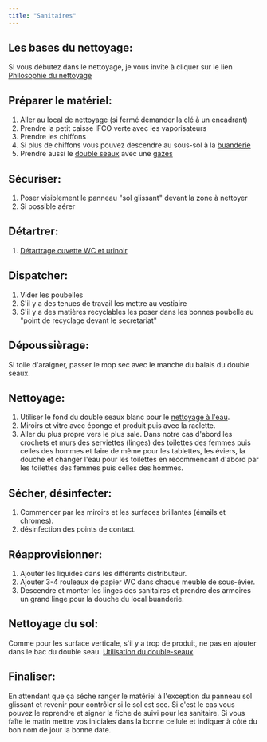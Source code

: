 ```yaml
---
title: "Sanitaires"
---
```


## Les bases du nettoyage:
Si vous débutez dans le nettoyage, je vous invite à cliquer sur le lien [Philosophie du nettoyage](notes/nettoyage/philosophieNettoyage.md)
## Préparer le matériel:
1. Aller au local de nettoyage (si fermé demander la clé à un encadrant)
2. Prendre la petit caisse IFCO verte avec les vaporisateurs
3. Prendre les chiffons
4. Si plus de chiffons vous pouvez descendre au sous-sol à la [buanderie](notes/zones/buanderieRuche.md) 
5. Prendre aussi le [double seaux](notes/equipements/consommables/C_DoubleSeaux.md) avec une [gazes](notes/nettoyage/outils/gazes.md) 
## Sécuriser:
1. Poser visiblement le panneau "sol glissant" devant la zone à nettoyer
2. Si possible aérer 
## Détartrer:
1. [Détartrage cuvette WC et urinoir](notes/formation/P_DetartrageWC.md)
## Dispatcher:
1. Vider les poubelles
3. S'il y a des tenues de travail les mettre au vestiaire
4. S'il y a des matières recyclables les poser dans les bonnes poubelle au "point de recyclage devant le secretariat"
## Dépoussièrage:
Si toile d'araigner, passer le mop sec avec le manche du balais du double seaux.
## Nettoyage:
1. Utiliser le fond du double seaux blanc pour le [nettoyage à l'eau](notes/formation/P_NettoyageSurfaceAvecFondDoubleSeaux.md).
2. Miroirs et vitre avec éponge et produit puis avec la raclette.
3. Aller du plus propre vers le plus sale. Dans notre cas d'abord les crochets et murs des serviettes (linges) des toilettes des femmes puis celles des hommes et faire de même pour les tablettes, les éviers, la douche et changer l'eau pour les toilettes en recommencant d'abord par les toilettes des femmes puis celles des hommes.
## Sécher, désinfecter:
1. Commencer par les miroirs et les surfaces brillantes (émails et chromes).
2. désinfection des points de contact.
## Réapprovisionner:
1. Ajouter les liquides dans les différents distributeur.
2. Ajouter 3-4 rouleaux de papier WC dans chaque meuble de sous-évier.
3. Descendre et monter les linges des sanitaires et prendre des armoires un grand linge pour la douche du local buanderie.
## Nettoyage du sol:
Comme pour les surface verticale, s'il y a trop de produit, ne pas en ajouter dans le bac du double seau.
[Utilisation du double-seaux](notes/formation/P_DoubleSeaux.md)
## Finaliser:
En attendant que ça séche ranger le matériel à l'exception du panneau sol glissant et revenir pour contrôler si le sol est sec. Si c'est le cas vous pouvez le reprendre et signer la fiche de suivi pour les sanitaire. Si vous faîte le matin mettre vos iniciales dans la bonne cellule et indiquer à côté du bon nom de jour la bonne date.
